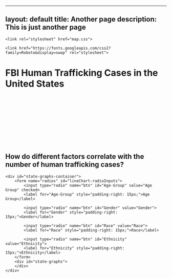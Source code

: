
---
layout: default
title: Another page
description: This is just another page
---

<!DOCTYPE html>
<html lang="en">
<head>
    <meta charset="UTF-8">
    <title>Human Trafficking in the US</title>
    <script src="https://d3js.org/d3.v5.min.js"></script>
    <script src="https://unpkg.com/topojson@3"></script>
    <script src="vis-updated.js"></script>
    <script src="https://cdnjs.cloudflare.com/ajax/libs/d3-tip/0.7.1/d3-tip.min.js"></script>


    <link rel="stylesheet" href="map.css">
<!--    <link rel="stylesheet" href="line-chart.css">-->

    <link href="https://fonts.googleapis.com/css2?family=Roboto&display=swap" rel="stylesheet">
</head>

<body>

<div id="mapdiv">
    <div class="heading">
        <h1>FBI Human Trafficking Cases in the United States</h1>
    </div>  
    <svg id="mapsvg_pr">
        <defs>
            <pattern id="hash" patternUnits="userSpaceOnUse" patternTransform="rotate(45)" width="8" height="8" x="0" y="0">
                <g id="hash-g">
                    <path d="M 0 0 L 0 10"></path>
                </g>
            </pattern>
          </defs>
    </svg>
</div>

<div class="State-Comparisons">
    <h2>How do different factors correlate with the number of human trafficking cases?</h2>



    <div id="state-graphs-container">
        <form name="radios" id="lineChart-radioInputs">
            <input type="radio" name="btn" id="Age-Group" value="Age Group" checked>
            <label for="Age-Group" style="padding-right: 15px;">Age Group</label>

            <input type="radio" name="btn" id="Gender" value="Gender">
            <label for="Gender" style="padding-right: 15px;">Gender</label>

            <input type="radio" name="btn" id="Race" value="Race">
            <label for="Race" style="padding-right: 15px;">Race</label>

            <input type="radio" name="btn" id="Ethnicity" value="Ethnicity">
            <label for="Ethnicity" style="padding-right: 15px;">Ethnicity</label>
        </form>
        <div id="state-graphs">
        </div>
    </div>
</div>

</body>
</html>

<!-- Line chart loading -->
<!--<script type="module" src="line-chart.js"></script>-->

<!-- Loading D3 v5 here -->
<script src="https://d3js.org/d3.v5.min.js"></script>
<script src="https://d3js.org/d3-array.v2.js"></script>
<script src="https://d3js.org/d3.v5.js"></script>


